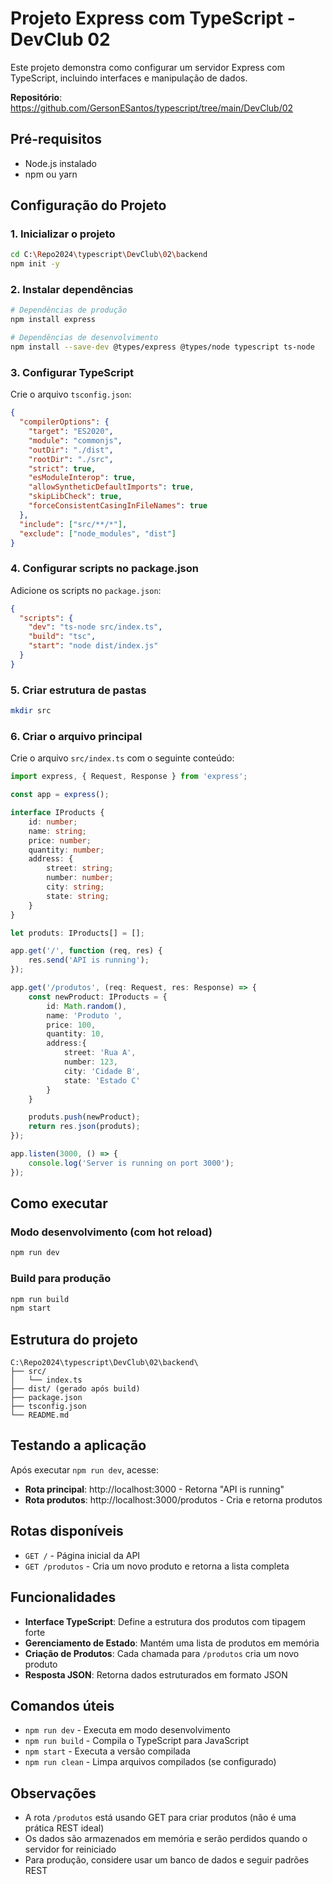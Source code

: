 # Projeto Express com TypeScript - DevClub 02

Este projeto demonstra como configurar um servidor Express com TypeScript, incluindo interfaces e manipulação de dados.

**Repositório**: https://github.com/GersonESantos/typescript/tree/main/DevClub/02

## Pré-requisitos

- Node.js instalado
- npm ou yarn

## Configuração do Projeto

### 1. Inicializar o projeto

```bash
cd C:\Repo2024\typescript\DevClub\02\backend
npm init -y
```

### 2. Instalar dependências

```bash
# Dependências de produção
npm install express

# Dependências de desenvolvimento
npm install --save-dev @types/express @types/node typescript ts-node
```

### 3. Configurar TypeScript

Crie o arquivo `tsconfig.json`:

```json
{
  "compilerOptions": {
    "target": "ES2020",
    "module": "commonjs",
    "outDir": "./dist",
    "rootDir": "./src",
    "strict": true,
    "esModuleInterop": true,
    "allowSyntheticDefaultImports": true,
    "skipLibCheck": true,
    "forceConsistentCasingInFileNames": true
  },
  "include": ["src/**/*"],
  "exclude": ["node_modules", "dist"]
}
```

### 4. Configurar scripts no package.json

Adicione os scripts no `package.json`:

```json
{
  "scripts": {
    "dev": "ts-node src/index.ts",
    "build": "tsc",
    "start": "node dist/index.js"
  }
}
```

### 5. Criar estrutura de pastas

```bash
mkdir src
```

### 6. Criar o arquivo principal

Crie o arquivo `src/index.ts` com o seguinte conteúdo:

```typescript
import express, { Request, Response } from 'express';

const app = express();

interface IProducts {
    id: number;
    name: string;
    price: number;
    quantity: number;
    address: {
        street: string;
        number: number;
        city: string;
        state: string;
    }
}

let produts: IProducts[] = [];

app.get('/', function (req, res) {
    res.send('API is running');
});

app.get('/produtos', (req: Request, res: Response) => {
    const newProduct: IProducts = {
        id: Math.random(),
        name: 'Produto ',
        price: 100,
        quantity: 10,
        address:{
            street: 'Rua A',
            number: 123,
            city: 'Cidade B',
            state: 'Estado C' 
        }
    }

    produts.push(newProduct);
    return res.json(produts);
});

app.listen(3000, () => {
    console.log('Server is running on port 3000');
});
```

## Como executar

### Modo desenvolvimento (com hot reload)
```bash
npm run dev
```

### Build para produção
```bash
npm run build
npm start
```

## Estrutura do projeto

```
C:\Repo2024\typescript\DevClub\02\backend\
├── src/
│   └── index.ts
├── dist/ (gerado após build)
├── package.json
├── tsconfig.json
└── README.md
```

## Testando a aplicação

Após executar `npm run dev`, acesse:
- **Rota principal**: http://localhost:3000 - Retorna "API is running"
- **Rota produtos**: http://localhost:3000/produtos - Cria e retorna produtos

## Rotas disponíveis

- `GET /` - Página inicial da API
- `GET /produtos` - Cria um novo produto e retorna a lista completa

## Funcionalidades

- **Interface TypeScript**: Define a estrutura dos produtos com tipagem forte
- **Gerenciamento de Estado**: Mantém uma lista de produtos em memória
- **Criação de Produtos**: Cada chamada para `/produtos` cria um novo produto
- **Resposta JSON**: Retorna dados estruturados em formato JSON

## Comandos úteis

- `npm run dev` - Executa em modo desenvolvimento
- `npm run build` - Compila o TypeScript para JavaScript
- `npm start` - Executa a versão compilada
- `npm run clean` - Limpa arquivos compilados (se configurado)

## Observações

- A rota `/produtos` está usando GET para criar produtos (não é uma prática REST ideal)
- Os dados são armazenados em memória e serão perdidos quando o servidor for reiniciado
- Para produção, considere usar um banco de dados e seguir padrões REST